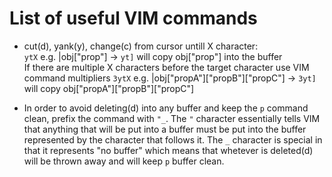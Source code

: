 # List of useful VIM commands

 * cut(d), yank(y), change(c) from cursor untill X character:<br>
   `ytX` e.g. |obj["prop"] -> `yt]` will copy obj["prop"] into the buffer<br>
   If there are multiple X characters before the target character use VIM command multipliers
   `3ytX` e.g. |obj["propA"]["propB"]["propC"] -> `3yt]` will copy obj["propA"]["propB"]["propC"]
   
 * In order to avoid deleting(d) into any buffer and keep the `p` command clean, prefix the command with `"_`. The `"` character 
 essentially tells VIM that anything that will be put into a buffer must be put into the buffer represented by the character that
 follows it. The `_` character is special in that it represents "no buffer" which means that whetever is deleted(d) will be thrown
 away and will keep `p` buffer clean.
